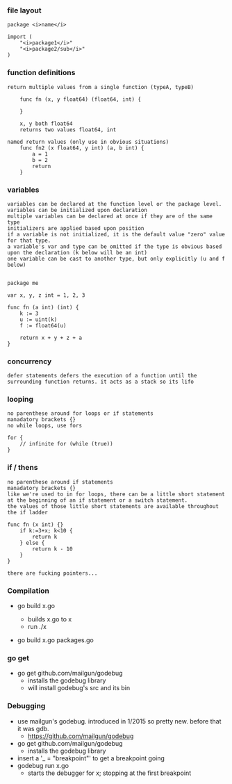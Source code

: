 ### file layout
	package <i>name</i>

	import (
		"<i>package1</i>"
		"<i>package2/sub</i>"
	)

### function definitions
	return multiple values from a single function (typeA, typeB)

		func fn (x, y float64) (float64, int) {

		}

		x, y both float64
		returns two values float64, int

	named return values (only use in obvious situations)
		func fn2 (x float64, y int) (a, b int) {
			a = 1
			b = 2
			return
		}

### variables
	variables can be declared at the function level or the package level.
	variables can be initialized upon declaration
	multiple variables can be declared at once if they are of the same type
	initializers are applied based upon position
	if a variable is not initialized, it is the default value "zero" value for that type.
	a variable's var and type can be omitted if the type is obvious based upon the declaration (k below will be an int)
	one variable can be cast to another type, but only explicitly (u and f below)


	package me

	var x, y, z int = 1, 2, 3

	func fn (a int) (int) {
		k := 3
		u := uint(k)
		f := float64(u)

		return x + y + z + a
	}

### concurrency
	defer statements defers the execution of a function until the surrounding function returns. it acts as a stack so its lifo


### looping
	no parenthese around for loops or if statements
	manadatory brackets {}
	no while loops, use fors

	for {
		// infinite for (while (true))
	}

### if / thens
	no parenthese around if statements
	manadatory brackets {}
	like we're used to in for loops, there can be a little short statement at the beginning of an if statement or a switch statement. 
	the values of those little short statements are available throughout the if ladder

	func fn (x int) {}
		if k:=3+x; k<10 {
			return k
		} else {
			return k - 10
		}
	}

	there are fucking pointers...


### Compilation
* go build x.go
	- builds x.go to x
	- run ./x

* go build x.go packages.go

### go get
* go get github.com/mailgun/godebug
	- installs the godebug library
	- will install godebug's src and its bin

### Debugging
* use mailgun's godebug. introduced in 1/2015 so pretty new. before that it was gdb.
	- https://github.com/mailgun/godebug
* go get github.com/mailgun/godebug
	- installs the godebug library
* insert a '_ = "breakpoint"' to get a breakpoint going
* godebug run x.go
	- starts the debugger for x; stopping at the first breakpoint

